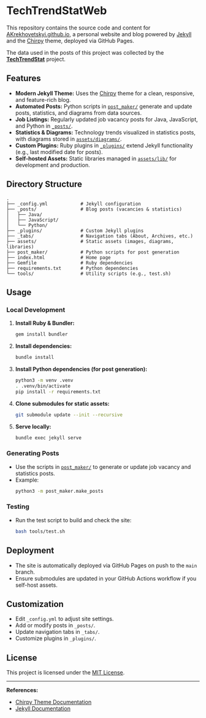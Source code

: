 # TechTrendStatWeb

This repository contains the source code and content for [AKrekhovetskyi.github.io](https://akrekhovetskyi.github.io), a personal website and blog powered by [Jekyll](https://jekyllrb.com/) and the [Chirpy](https://github.com/cotes2020/jekyll-theme-chirpy) theme, deployed via GitHub Pages.

The data used in the posts of this project was collected by the [**TechTrendStat**](https://github.com/AKrekhovetskyi/tech-trend-stat) project.

## Features

- **Modern Jekyll Theme:** Uses the [Chirpy](https://github.com/cotes2020/jekyll-theme-chirpy) theme for a clean, responsive, and feature-rich blog.
- **Automated Posts:** Python scripts in [`post_maker/`](post_maker/) generate and update posts, statistics, and diagrams from data sources.
- **Job Listings:** Regularly updated job vacancy posts for Java, JavaScript, and Python in [`_posts/`](./_posts/).
- **Statistics & Diagrams:** Technology trends visualized in statistics posts, with diagrams stored in [`assets/diagrams/`](assets/diagrams/).
- **Custom Plugins:** Ruby plugins in [`_plugins/`](./_plugins/) extend Jekyll functionality (e.g., last modified date for posts).
- **Self-hosted Assets:** Static libraries managed in [`assets/lib/`](assets/lib/) for development and production.

## Directory Structure

```
.
├── _config.yml            # Jekyll configuration
├── _posts/                # Blog posts (vacancies & statistics)
│   ├── Java/
│   ├── JavaScript/
│   └── Python/
├── _plugins/              # Custom Jekyll plugins
├── _tabs/                 # Navigation tabs (About, Archives, etc.)
├── assets/                # Static assets (images, diagrams, libraries)
├── post_maker/            # Python scripts for post generation
├── index.html             # Home page
├── Gemfile                # Ruby dependencies
├── requirements.txt       # Python dependencies
└── tools/                 # Utility scripts (e.g., test.sh)
```

## Usage

### Local Development

1. **Install Ruby & Bundler:**
   ```sh
   gem install bundler
   ```

2. **Install dependencies:**
   ```sh
   bundle install
   ```

3. **Install Python dependencies (for post generation):**
   ```sh
   python3 -m venv .venv
   . .venv/bin/activate
   pip install -r requirements.txt
   ```

4. **Clone submodules for static assets:**
   ```sh
   git submodule update --init --recursive
   ```

5. **Serve locally:**
   ```sh
   bundle exec jekyll serve
   ```

### Generating Posts

- Use the scripts in [`post_maker/`](post_maker/) to generate or update job vacancy and statistics posts.
- Example:  
  ```sh
  python3 -m post_maker.make_posts
  ```

### Testing

- Run the test script to build and check the site:
  ```sh
  bash tools/test.sh
  ```

## Deployment

- The site is automatically deployed via GitHub Pages on push to the `main` branch.
- Ensure submodules are updated in your GitHub Actions workflow if you self-host assets.

## Customization

- Edit `_config.yml` to adjust site settings.
- Add or modify posts in `_posts/`.
- Update navigation tabs in `_tabs/`.
- Customize plugins in `_plugins/`.

## License

This project is licensed under the [MIT License](LICENSE).

---

**References:**
- [Chirpy Theme Documentation](https://github.com/cotes2020/jekyll-theme-chirpy/wiki)
- [Jekyll Documentation](https://jekyllrb.com/docs/)
